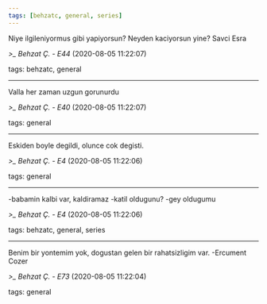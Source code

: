```yaml
---
tags: [behzatc, general, series]
---
```


Niye ilgileniyormus gibi yapiyorsun? Neyden kaciyorsun yine? Savci Esra

*>_ Behzat Ç. - E44* (2020-08-05 11:22:07)

tags: behzatc, general

---

Valla her zaman uzgun gorunurdu

*>_ Behzat Ç. - E40* (2020-08-05 11:22:07)

tags: general

---

Eskiden boyle degildi, olunce cok degisti.

*>_ Behzat Ç. - E4* (2020-08-05 11:22:06)

tags: general

---

-babamin kalbi var, kaldiramaz
-katil oldugunu?
-gey oldugumu

*>_ Behzat Ç. - E4* (2020-08-05 11:22:06)

tags: behzatc, general, series

---

Benim bir yontemim yok, dogustan gelen bir rahatsizligim var. -Ercument Cozer

*>_ Behzat Ç. - E73* (2020-08-05 11:22:04)

tags: general

